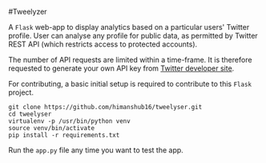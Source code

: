 #Tweelyzer

A `Flask` web-app to display analytics based on a particular users' Twitter profile.
User can analyse any profile for public data, as permitted by Twitter REST API (which restricts access to protected accounts).

The number of API requests are limited within a time-frame. It is therefore requested to generate your own API key from [Twitter developer site](https://developer.twitter.com).

For contributing, a basic initial setup is required to contribute to this `Flask` project.

    git clone https://github.com/himanshub16/tweelyser.git
    cd tweelyser
    virtualenv -p /usr/bin/python venv
    source venv/bin/activate
    pip install -r requirements.txt 

Run the `app.py` file any time you want to test the app.